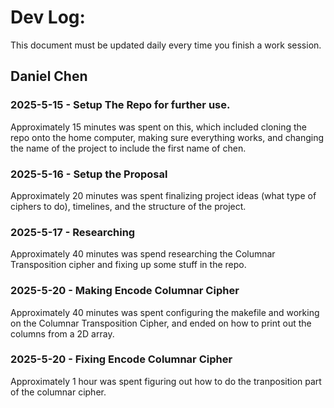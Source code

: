 # Dev Log:

This document must be updated daily every time you finish a work session.

## Daniel Chen

### 2025-5-15 - Setup The Repo for further use.
Approximately 15 minutes was spent on this, which included cloning the repo onto the home computer, making sure everything works, and changing the name of the project to include the first name of chen.

### 2025-5-16 - Setup the Proposal
Approximately 20 minutes was spent finalizing project ideas (what type of ciphers to do), timelines, and the structure of the project.

### 2025-5-17 - Researching
Approximately 40 minutes was spend researching the Columnar Transposition cipher and fixing up some stuff in the repo.

### 2025-5-20 - Making Encode Columnar Cipher
Approximately 40 minutes was spent configuring the makefile and working on the Columnar Transposition Cipher, and ended on how to print out the columns from a 2D array.

### 2025-5-20 - Fixing Encode Columnar Cipher
Approximately 1 hour was spent figuring out how to do the tranposition part of the columnar cipher. 

